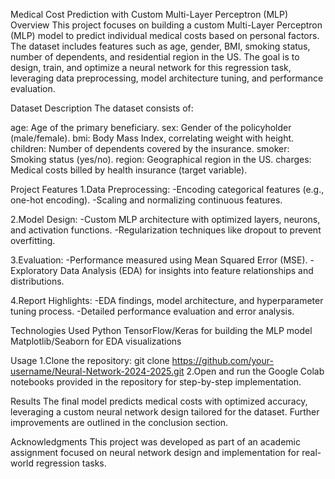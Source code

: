 Medical Cost Prediction with Custom Multi-Layer Perceptron (MLP) <br>
Overview
This project focuses on building a custom Multi-Layer Perceptron (MLP) model to predict individual medical costs based on personal factors. The dataset includes features such as age, gender, BMI, smoking status, number of dependents, and residential region in the US. The goal is to design, train, and optimize a neural network for this regression task, leveraging data preprocessing, model architecture tuning, and performance evaluation.

Dataset Description
The dataset consists of:

age: Age of the primary beneficiary.
sex: Gender of the policyholder (male/female).
bmi: Body Mass Index, correlating weight with height.
children: Number of dependents covered by the insurance.
smoker: Smoking status (yes/no).
region: Geographical region in the US.
charges: Medical costs billed by health insurance (target variable).

Project Features
1.Data Preprocessing:
-Encoding categorical features (e.g., one-hot encoding).
-Scaling and normalizing continuous features.

2.Model Design:
-Custom MLP architecture with optimized layers, neurons, and activation functions.
-Regularization techniques like dropout to prevent overfitting.

3.Evaluation:
-Performance measured using Mean Squared Error (MSE).
-Exploratory Data Analysis (EDA) for insights into feature relationships and distributions.

4.Report Highlights:
-EDA findings, model architecture, and hyperparameter tuning process.
-Detailed performance evaluation and error analysis.

Technologies Used
Python
TensorFlow/Keras for building the MLP model
Matplotlib/Seaborn for EDA visualizations

Usage
1.Clone the repository:
git clone https://github.com/your-username/Neural-Network-2024-2025.git
2.Open and run the Google Colab notebooks provided in the repository for step-by-step implementation.

Results
The final model predicts medical costs with optimized accuracy, leveraging a custom neural network design tailored for the dataset. Further improvements are outlined in the conclusion section.

Acknowledgments
This project was developed as part of an academic assignment focused on neural network design and implementation for real-world regression tasks.
